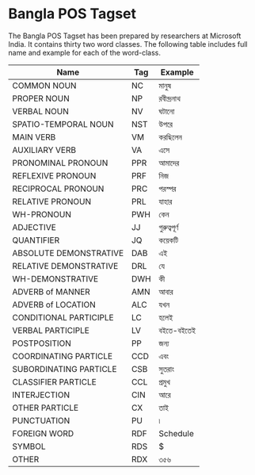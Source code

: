 # Bangla POS Tagset

The Bangla POS Tagset has been prepared by researchers at Microsoft India. It contains thirty two word classes. The following table includes full name and example for each of the word-class.

| Name                   | Tag     | Example    |
|------------------------|---------|------------|
| COMMON NOUN            | NC      |  মানুষ      |
| PROPER NOUN            | NP      | রবীন্দ্রনাথ  |
| VERBAL NOUN            | NV      | ঘটানো      |
| SPATIO-TEMPORAL NOUN   | NST     | উপরে       |
| MAIN VERB              | VM      | করছিলেন    |
| AUXILIARY VERB         | VA      | এসে        |
| PRONOMINAL PRONOUN     | PPR     | আমাদের     |
| REFLEXIVE PRONOUN      | PRF     | নিজ        |
| RECIPROCAL PRONOUN     | PRC     | পরস্পর      |
| RELATIVE PRONOUN       | PRL     | যাহার      |
| WH-PRONOUN             | PWH     | কেন        |
| ADJECTIVE              | JJ      | গুরুত্বপূর্ণ    |
| QUANTIFIER             | JQ      | কয়েকটি     |
| ABSOLUTE DEMONSTRATIVE | DAB     | এই         |
| RELATIVE DEMONSTRATIVE | DRL     | যে         |
| WH-DEMONSTRATIVE       | DWH     | কী         |
| ADVERB of MANNER       | AMN     | আবার       |
| ADVERB of LOCATION     | ALC     | যখন        |
| CONDITIONAL PARTICIPLE | LC      | হলেই       |
| VERBAL PARTICIPLE      | LV      | বইতে-বইতেই |
| POSTPOSITION           | PP      | জন্য        |
| COORDINATING PARTICLE  | CCD     | এবং        |
| SUBORDINATING PARTICLE | CSB     | সুতরাং      |
| CLASSIFIER PARTICLE    | CCL     | প্রমুখ       |
| INTERJECTION           | CIN     | আরে        |
| OTHER PARTICLE         | CX      | তাই        |
| PUNCTUATION            | PU      | ৷          |
| FOREIGN WORD           | RDF     | Schedule   |
| SYMBOL                 | RDS     | \$         |
| OTHER                  | RDX     | ৩৫৬        |
